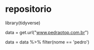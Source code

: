 # repositorio

library(tidyverse)

data = get.url("www.pedraotop.com.br")

data = data %>% filter(nome == 'pedro')
